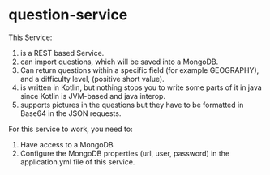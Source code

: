 # question-service
This Service:
1. is a REST based Service.
1. can import questions, which will be saved into a MongoDB.
1. Can return questions within a specific field (for example GEOGRAPHY), and a difficulty level, (positive short value).
1. is written in Kotlin, but nothing stops you to write some parts of it in java since Kotlin is JVM-based and java interop.
1. supports pictures in the questions but they have to be formatted in Base64 in the JSON requests.

For this service to work, you need to:
1. Have access to a MongoDB
1. Configure the MongoDB properties (url, user, password) in the application.yml file of this service.
